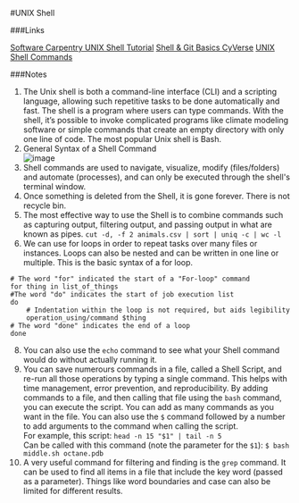 #UNIX Shell

###Links

[Software Carpentry UNIX Shell Tutorial](https://swcarpentry.github.io/shell-novice/index.html)
[Shell & Git Basics CyVerse](https://foss.cyverse.org/00_basics/)
[UNIX Shell Commands](https://drive.google.com/file/d/1LcvPbvkkYcssL65ZuwfsRVrzk6GqjB5m/view?usp=sharing)

###Notes

1. The Unix shell is both a command-line interface (CLI) and a scripting language, allowing such repetitive tasks to be done automatically and fast. The shell is a program where users can type commands. With the shell, it’s possible to invoke complicated programs like climate modeling software or simple commands that create an empty directory with only one line of code. The most popular Unix shell is Bash.
2. General Syntax of a Shell Command                                                                                                                                  
![image](https://github.com/agoel11/KEYS2023/assets/81878922/e48a13a1-72ee-43b0-9777-3abb94a5dee0)
3. Shell commands are used to navigate, visualize, modify (files/folders) and automate (processes), and can only be executed through the shell's terminal window.
4. Once something is deleted from the Shell, it is gone forever. There is not recycle bin.
5. The most effective way to use the Shell is to combine commands such as capturing output, filtering output, and passing output in what are known as pipes.  `cut -d, -f 2 animals.csv | sort | uniq -c | wc -l`
6. We can use for loops in order to repeat tasks over many files or instances. Loops can also be nested and can be written in one line or multiple. This is the basic syntax of a for loop.
```
# The word "for" indicated the start of a "For-loop" command
for thing in list_of_things 
#The word "do" indicates the start of job execution list
do 
    # Indentation within the loop is not required, but aids legibility
    operation_using/command $thing 
# The word "done" indicates the end of a loop
done
```
8. You can also use the `echo` command to see what your Shell command would do without actually running it.
9. You can save numerours commands in a file, called a Shell Script, and re-run all those operations by typing a single command. This helps with time management, error prevention, and reproducibility. By adding commands to a file, and then calling that file using the `bash` command, you can execute the script. You can add as many commands as you want in the file. You can also use the `$` command followed by a number to add arguments to the command when calling the script.                                                                                                                                                                                     
For example, this script: `head -n 15 "$1" | tail -n 5`                                                                                                                                                                      
Can be called with this command (note the parameter for the `$1`): `$ bash middle.sh octane.pdb`
10. A very useful command for filtering and finding is the `grep` command. It can be used to find all items in a file that include the key word (passed as a parameter). Things like word boundaries and case can also be limited for different results.
